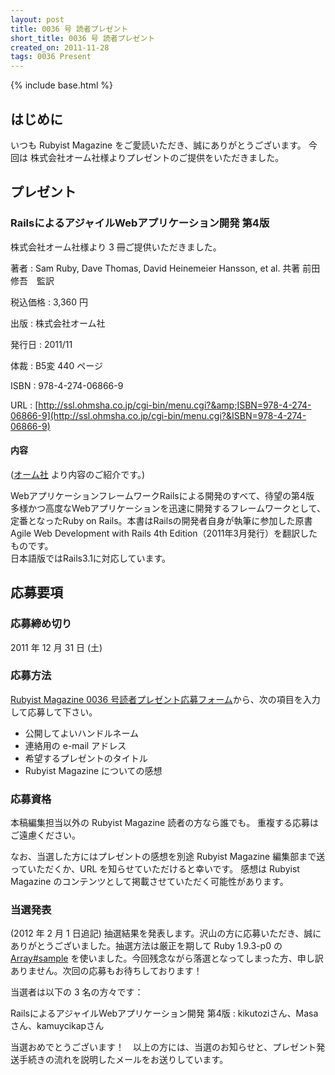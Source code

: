 ```yaml
---
layout: post
title: 0036 号 読者プレゼント
short_title: 0036 号 読者プレゼント
created_on: 2011-11-28
tags: 0036 Present
---
```

{% include base.html %}


## はじめに

いつも Rubyist Magazine をご愛読いただき、誠にありがとうございます。
今回は 株式会社オーム社様よりプレゼントのご提供をいただきました。

## プレゼント

### RailsによるアジャイルWebアプリケーション開発 第4版

株式会社オーム社様より 3 冊ご提供いただきました。

著者
:  Sam Ruby, Dave Thomas, David Heinemeier Hansson, et al. 共著 前田修吾　監訳 

税込価格
:  3,360 円

出版
:  株式会社オーム社 

発行日
:  2011/11

体裁
:  B5変 440 ページ

ISBN
:  978-4-274-06866-9

URL
:  [http://ssl.ohmsha.co.jp/cgi-bin/menu.cgi?&amp;ISBN=978-4-274-06866-9](http://ssl.ohmsha.co.jp/cgi-bin/menu.cgi?&ISBN=978-4-274-06866-9)

#### 内容

([オーム社](http://ssl.ohmsha.co.jp/cgi-bin/menu.cgi?&ISBN=978-4-274-06866-9) より内容のご紹介です。)

WebアプリケーションフレームワークRailsによる開発のすべて、待望の第4版<br />
多様かつ高度なWebアプリケーションを迅速に開発するフレームワークとして、定番となったRuby on Rails。本書はRailsの開発者自身が執筆に参加した原書Agile Web Development with Rails 4th Edition（2011年3月発行）を翻訳したものです。<br />
日本語版ではRails3.1に対応しています。 

## 応募要項

### 応募締め切り

2011 年 12 月 31 日 (土)

### 応募方法

[Rubyist Magazine 0036 号読者プレゼント応募フォーム](https://docs.google.com/spreadsheet/viewform?formkey=dFNyNTBtVTlEOHl0WmFPZ21iTnoza2c6MQ)から、次の項目を入力して応募して下さい。

* 公開してよいハンドルネーム
* 連絡用の e-mail アドレス
* 希望するプレゼントのタイトル
* Rubyist Magazine についての感想


### 応募資格

本稿編集担当以外の Rubyist Magazine 読者の方なら誰でも。
重複する応募はご遠慮ください。

なお、当選した方にはプレゼントの感想を別途 Rubyist Magazine
編集部まで送っていただくか、URL を知らせていただけると幸いです。
感想は Rubyist Magazine のコンテンツとして掲載させていただく可能性があります。

### 当選発表

(2012 年 2 月 1 日追記) 抽選結果を発表します。沢山の方に応募いただき、誠にありがとうございました。抽選方法は厳正を期して Ruby 1.9.3-p0 の [Array#sample](http://doc.ruby-lang.org/ja/1.9.3/method/Array/i/sample.html) を使いました。今回残念ながら落選となってしまった方、申し訳ありません。次回の応募もお待ちしております！

当選者は以下の 3 名の方々です：

RailsによるアジャイルWebアプリケーション開発 第4版
:  kikutoziさん、Masaさん、kamuycikapさん

当選おめでとうございます！　以上の方には、当選のお知らせと、プレゼント発送手続きの流れを説明したメールをお送りしています。


